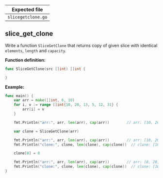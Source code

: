 | Expected file      |
| ------------------ |
| `slicegetclone.go` |

## slice_get_clone

Write a function `SliceGetClone` that returns copy of given slice with identical `elements`, `length` and `capacity`.

**Function definition:**

```go
func SliceGetClone(src []int) []int {

}
```

**Example:**

```go
func main() {
    var arr = make([]int, 6, 10)
    for i, v := range []int{10, 20, 13, 5, 12, 31} {
        arr[i] = v
    }

    fmt.Println("arr:", arr, len(arr), cap(arr))        // arr: [10, 20, 13, 5, 12, 31] 6 10

    var clone = SliceGetClone(arr)

    fmt.Println("arr:", arr, len(arr), cap(arr))        // arr: [10, 20, 13, 5, 12, 31] 6 10
    fmt.Println("clone:", clone, len(clone), cap(clone))  // clone: [10, 20, 13, 5, 12, 31] 6 10

    clone[0] = 0

    fmt.Println("arr:", arr, len(arr), cap(arr))        // arr: [0, 20, 13, 5, 12, 31] 6 10
    fmt.Println("clone:", clone, len(clone), cap(clone))  // clone: [10, 20, 13, 5, 12, 31] 6 10
}
```
